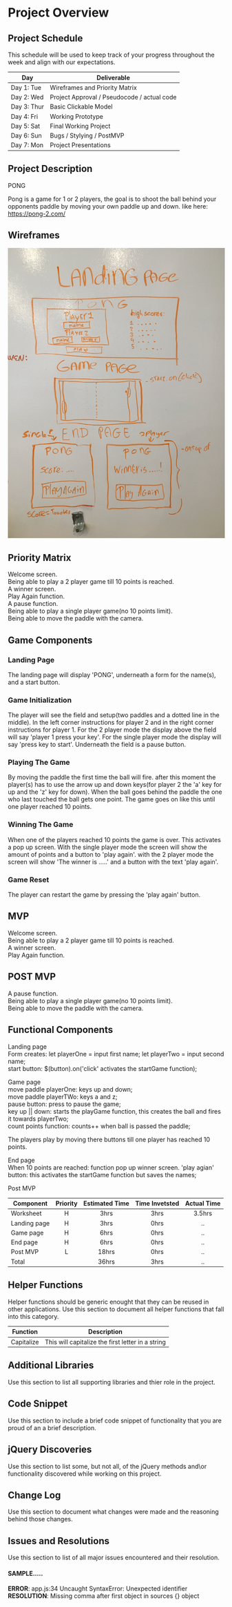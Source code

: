 
# Project Overview

## Project Schedule

This schedule will be used to keep track of your progress throughout the week and align with our expectations.  

|  Day | Deliverable |
|---|---|
|Day 1: Tue| Wireframes and Priority Matrix|
|Day 2: Wed| Project Approval /  Pseudocode / actual code|
|Day 3: Thur| Basic Clickable Model |
|Day 4: Fri| Working Prototype |
|Day 5: Sat| Final Working Project |
|Day 6: Sun| Bugs / Stylying / PostMVP |
|Day 7: Mon| Project Presentations |


## Project Description
PONG

Pong is a game for 1 or 2 players, the goal is to shoot the ball behind your opponents paddle by moving your own paddle up and down.
like here: https://pong-2.com/


## Wireframes

![Wireframes](images/IMG_0217.JPG?raw=true "Wireframes")

## Priority Matrix

Welcome screen.  
Being able to play a 2 player game till 10 points is reached.  
A winner screen.  
Play Again function.  
A pause function.  
Being able to play a single player game(no 10 points limit).  
Being able to move the paddle with the camera.  

## Game Components

### Landing Page
The landing page will display 'PONG', underneath a form for the name(s), and a start button.  

### Game Initialization
The player will see the field and setup(two paddles and a dotted line in the middle).
In the left corner instructions for player 2 and in the right corner instructions for player 1.
For the 2 player mode the display above the field will say 'player 1 press your key'.
For the single player mode the display will say 'press key to start'.
Underneath the field is a pause button.

### Playing The Game
By moving the paddle the first time the ball will fire. after this moment the player(s)
has to use the arrow up and down keys(for player 2 the 'a' key for up and the 'z' key for down).
When the ball goes behind the paddle the one who last touched the ball gets one point.
The game goes on like this until one player reached 10 points.

### Winning The Game
When one of the players reached 10 points the game is over. This activates a pop up screen.
With the single player mode the screen will show the amount of points and a button to 'play again'.
with the 2 player mode the screen will show 'The winner is .....' and a button with the text 'play again'.

### Game Reset
The player can restart the game by pressing the 'play again' button.

## MVP

Welcome screen.  
Being able to play a 2 player game till 10 points is reached.  
A winner screen.  
Play Again function.  

## POST MVP

A pause function.  
Being able to play a single player game(no 10 points limit).  
Being able to move the paddle with the camera.
## Functional Components

Landing page  
Form creates: let playerOne = input first name; let playerTwo = input second name;  
start button: $(button).on('click' activates the startGame function);

Game page  
move paddle playerOne: keys up and down;  
move paddle playerTWo: keys a  and z;  
pause button: press to pause the game;  
key up || down: starts the playGame function, this creates the ball and fires it towards playerTwo;  
count points function: counts++ when ball is passed the paddle;  

The players play by moving there buttons till one player has reached 10 points.    

End page    
When 10 points are reached: function pop up winner screen.
'play agian' button: this activates the startGame function but saves the names;  

Post MVP  



| Component | Priority | Estimated Time | Time Invetsted | Actual Time |
| --- | :---: |  :---: | :---: | :---: |
| Worksheet | H | 3hrs| 3hrs | 3.5hrs |
| Landing page | H | 3hrs| 0hrs | .. |
| Game page | H | 6hrs| 0hrs | .. |
| End page | H | 6hrs| 0hrs | .. |
| Post MVP | L | 18hrs| 0hrs | .. |
| Total |  | 36hrs| 3hrs | .. |

## Helper Functions
Helper functions should be generic enought that they can be reused in other applications. Use this section to document all helper functions that fall into this category.

| Function | Description |
| --- | :---: |  
| Capitalize | This will capitalize the first letter in a string |

## Additional Libraries
 Use this section to list all supporting libraries and thier role in the project.

## Code Snippet

Use this section to include a brief code snippet of functionality that you are proud of an a brief description.  

## jQuery Discoveries
 Use this section to list some, but not all, of the jQuery methods and\or functionality discovered while working on this project.

## Change Log
 Use this section to document what changes were made and the reasoning behind those changes.  

## Issues and Resolutions
 Use this section to list of all major issues encountered and their resolution.

#### SAMPLE.....
**ERROR**: app.js:34 Uncaught SyntaxError: Unexpected identifier                                
**RESOLUTION**: Missing comma after first object in sources {} object
